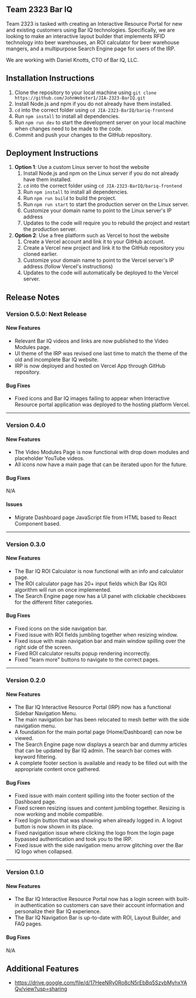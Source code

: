 ## Team 2323 Bar IQ

Team 2323 is tasked with creating an Interactive Resource Portal for new and existing customers using Bar IQ technologies. Specifically, we are looking to make an interactive layout builder that implements RFID technology into beer warehouses, an ROI calculator for beer warehouse mangers, and a multipurpose Search Engine page for users of the IRP.

We are working with Daniel Knotts, CTO of Bar IQ, LLC. 

## Installation Instructions
1. Clone the repository to your local machine using `git clone https://github.com/JohnWebster1/JIA-2323-BarIQ.git`
2. Install Node.js and npm if you do not already have them installed.
3. `cd` into the correct folder using `cd JIA-2323-BarIQ/bariq-frontend`
4. Run `npm install` to install all dependencies.
5. Run `npm run dev` to start the development server on your local machine when changes need to be made to the code.
6. Commit and push your changes to the GitHub repository.

## Deployment Instructions
1. **Option 1**: Use a custom Linux server to host the website
    1. Install Node.js and npm on the Linux server if you do not already have them installed.
    2. `cd` into the correct folder using `cd JIA-2323-BarIQ/bariq-frontend`
    3. Run `npm install` to install all dependencies.
    4. Run `npm run build` to build the project.
    5. Run `npm run start` to start the production server on the Linux server.
   6. Customize your domain name to point to the Linux server's IP address
   7. Updates to the code will require you to rebuild the project and restart the production server.
2. **Option 2**: Use a free platform such as Vercel to host the website
    1. Create a Vercel account and link it to your GitHub account.
   2. Create a Vercel new project and link it to the GitHub repository you cloned earlier.
   3. Customize your domain name to point to the Vercel server's IP address (follow Vercel's instructions)
   4. Updates to the code will automatically be deployed to the Vercel server.

## Release Notes

### Version 0.5.0: Next Release
#### New Features
* Relevant Bar IQ videos and links are now published to the Video Modules page. 
* UI theme of the IRP was revised one last time to match the theme of the old and incomplete Bar IQ website.
* IRP is now deployed and hosted on Vercel App through GitHub repository.

#### Bug Fixes
* Fixed icons and Bar IQ images failing to appear when Interactive Resource portal application was deployed to the hosting platform Vercel.

---

### Version 0.4.0
#### New Features
* The Video Modules Page is now functional with drop down modules and placeholder YouTube videos.
* All icons now have a main page that can be iterated upon for the future.

#### Bug Fixes
N/A

#### Issues
* Migrate Dashboard page JavaScript file from HTML based to React Component based.

---

### Version 0.3.0
#### New Features
* The Bar IQ ROI Calculator is now functional with an info and calculator page.
* The ROI calculator page has 20+ input fields which Bar IQs ROI algorithm will run on once implemented.
* The Search Engine page now has a UI panel with clickable checkboxes for the different filter categories.

#### Bug Fixes
* Fixed icons on the side navigation bar.
* Fixed issue with ROI fields jumbling together when resizing window.
* Fixed issue with main navigation bar and main window spilling over the right side of the screen.
* Fixed ROI calculator results popup rendering incorrectly.
* Fixed "learn more" buttons to navigate to the correct pages.

---

### Version 0.2.0
#### New Features
* The Bar IQ Interactive Resource Portal (IRP) now has a functional Sidebar Navigation Menu.
* The main navigation bar has been relocated to mesh better with the side navigation menu.
* A foundation for the main portal page (Home/Dashboard) can now be viewed.
* The Search Engine page now displays a search bar and dummy articles that can be updated by Bar IQ admin. The search bar comes with keyword filtering.
* A complete footer section is available and ready to be filled out with the appropriate content once gathered.

#### Bug Fixes
* Fixed issue with main content spilling into the footer section of the Dashboard page.
* Fixed screen resizing issues and content jumbling together. Resizing is now working and mobile compatible.
* Fixed login button that was showing when already logged in. A logout button is now shown in its place.
* Fixed navigation issue where clicking the logo from the login page bypassed authentication and took you to the IRP.
* Fixed issue with the side navigation menu arrow glitching over the Bar IQ logo when collapsed.

---

### Version 0.1.0

#### New Features
* The Bar IQ Interactive Resource Portal now has a login screen with built-in authentication so customers can save their account information and personalize their Bar IQ experience.
* The Bar IQ Navigation Bar is up-to-date with ROI, Layout Builder, and FAQ pages. 

#### Bug Fixes
N/A

## Additional Features
* https://drive.google.com/file/d/17HeeNRy0Ro8cN5rEbBq5SzvbMyhxYAQy/view?usp=sharing
